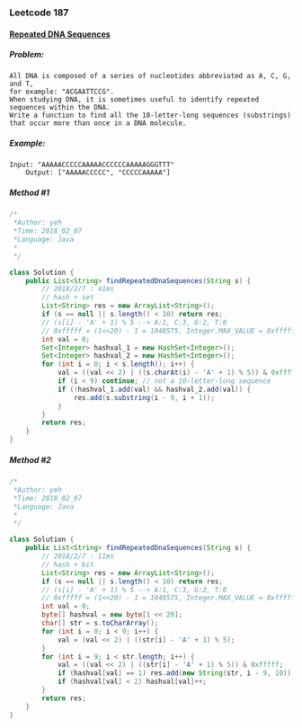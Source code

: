 


### Leetcode 187
#### [Repeated DNA Sequences](https://leetcode.com/problems/repeated-dna-sequences)

  

##### ***Problem:***

	All DNA is composed of a series of nucleotides abbreviated as A, C, G, and T, 
	for example: "ACGAATTCCG". 
	When studying DNA, it is sometimes useful to identify repeated sequences within the DNA.
	Write a function to find all the 10-letter-long sequences (substrings) that occur more than once in a DNA molecule.

##### ***Example:***

    Input: "AAAAACCCCCAAAAACCCCCCAAAAAGGGTTT"
        Output: ["AAAAACCCCC", "CCCCCAAAAA"]


##### *Method #1*
``` java
/*
 *Author: yeh
 *Time: 2018_02_07
 *Language: Java
 *
 */

class Solution {
    public List<String> findRepeatedDnaSequences(String s) {
        // 2018/2/7 : 41ms
        // hash + set
        List<String> res = new ArrayList<String>();
        if (s == null || s.length() < 10) return res;
        // (s[i] - 'A' + 1) % 5 --> A:1, C:3, G:2, T:0
        // 0xfffff = (1<<20) - 1 = 1048575, Integer.MAX_VALUE = 0xffffffff
        int val = 0;
        Set<Integer> hashval_1 = new HashSet<Integer>();
        Set<Integer> hashval_2 = new HashSet<Integer>();
        for (int i = 0; i < s.length(); i++) {
            val = ((val << 2) | ((s.charAt(i) - 'A' + 1) % 5)) & 0xfffff;
            if (i < 9) continue; // not a 10-letter-long sequence
            if (!hashval_1.add(val) && hashval_2.add(val)) {
                res.add(s.substring(i - 9, i + 1));
            }
        }
        return res;
    }
}

```

##### *Method #2*
``` java
/*
 *Author: yeh
 *Time: 2018_02_07
 *Language: Java
 *
 */

class Solution {
    public List<String> findRepeatedDnaSequences(String s) {
        // 2018/2/7 : 11ms
        // hash + bit
        List<String> res = new ArrayList<String>();
        if (s == null || s.length() < 10) return res;
        // (s[i] - 'A' + 1) % 5 --> A:1, C:3, G:2, T:0
        // 0xfffff = (1<<20) - 1 = 1048575, Integer.MAX_VALUE = 0xffffffff
        int val = 0;
        byte[] hashval = new byte[1 << 20];
        char[] str = s.toCharArray();
        for (int i = 0; i < 9; i++) {
            val = (val << 2) | ((str[i] - 'A' + 1) % 5);
        }
        for (int i = 9; i < str.length; i++) {
            val = ((val << 2) | ((str[i] - 'A' + 1) % 5)) & 0xfffff;
            if (hashval[val] == 1) res.add(new String(str, i - 9, 10));
            if (hashval[val] < 2) hashval[val]++;
        }
        return res;
    }
}

```








